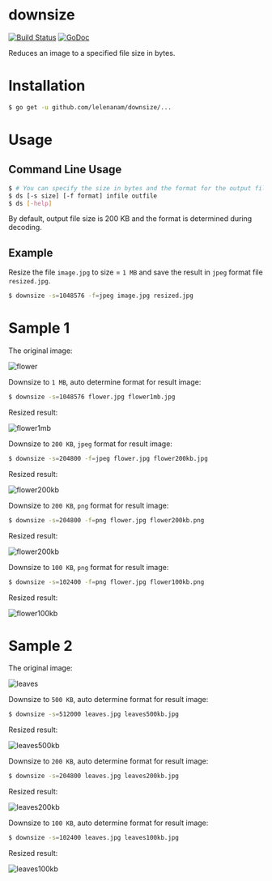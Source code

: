 # downsize

[![Build Status](https://travis-ci.org/lelenanam/downsize.svg?branch=master)](https://travis-ci.org/lelenanam/downsize)
[![GoDoc](https://godoc.org/github.com/lelenanam/downsize?status.svg)](https://godoc.org/github.com/lelenanam/downsize)

Reduces an image to a specified file size in bytes.

# Installation

```bash
$ go get -u github.com/lelenanam/downsize/...
```

# Usage

## Command Line Usage

```sh
$ # You can specify the size in bytes and the format for the output file.
$ ds [-s size] [-f format] infile outfile
$ ds [-help]
```

By default, output file size is 200 KB and the format is determined during decoding.

## Example

Resize the file `image.jpg` to size = `1 MB` and save the result in `jpeg` format file `resized.jpg`.

```sh
$ downsize -s=1048576 -f=jpeg image.jpg resized.jpg
```

# Sample 1

The original image:

![flower](https://cloud.githubusercontent.com/assets/4003503/24270582/f352a102-0fd2-11e7-852e-7ea77c4eae82.jpg)

Downsize to `1 MB`, auto determine format for result image:

```sh
$ downsize -s=1048576 flower.jpg flower1mb.jpg
```

Resized result:

![flower1mb](https://cloud.githubusercontent.com/assets/4003503/24270847/031ddab0-0fd4-11e7-8c59-704ddeab9fe0.jpg)

Downsize to `200 KB`, `jpeg` format for result image:

```sh
$ downsize -s=204800 -f=jpeg flower.jpg flower200kb.jpg
```

Resized result:

![flower200kb](https://cloud.githubusercontent.com/assets/4003503/24270835/f6f6d728-0fd3-11e7-9429-cef375b1e969.jpg)

Downsize to `200 KB`, `png` format for result image:

```sh
$ downsize -s=204800 -f=png flower.jpg flower200kb.png
```

Resized result:

![flower200kb](https://cloud.githubusercontent.com/assets/4003503/24270862/1126aace-0fd4-11e7-8c06-769162a93abe.png)

Downsize to `100 KB`, `png` format for result image:

```sh
$ downsize -s=102400 -f=png flower.jpg flower100kb.png
```

Resized result:

![flower100kb](https://cloud.githubusercontent.com/assets/4003503/24270871/1b7d8e7a-0fd4-11e7-8b27-8b055a60201b.png)

# Sample 2

The original image:

![leaves](https://cloud.githubusercontent.com/assets/4003503/24270590/ffc8b070-0fd2-11e7-949f-3f76364ac252.jpg)

Downsize to `500 KB`, auto determine format for result image:

```sh
$ downsize -s=512000 leaves.jpg leaves500kb.jpg
```

Resized result:

![leaves500kb](https://cloud.githubusercontent.com/assets/4003503/24270890/2b3de260-0fd4-11e7-97b3-1d70d9f3874e.jpg)

Downsize to `200 KB`, auto determine format for result image:

```sh
$ downsize -s=204800 leaves.jpg leaves200kb.jpg
```

Resized result:

![leaves200kb](https://cloud.githubusercontent.com/assets/4003503/24270881/245cb76e-0fd4-11e7-86a4-b3547010e4f6.jpg)

Downsize to `100 KB`, auto determine format for result image:

```sh
$ downsize -s=102400 leaves.jpg leaves100kb.jpg
```

Resized result:

![leaves100kb](https://cloud.githubusercontent.com/assets/4003503/24271855/02c5bcfa-0fd8-11e7-8bbc-b1cf86751350.jpg)
